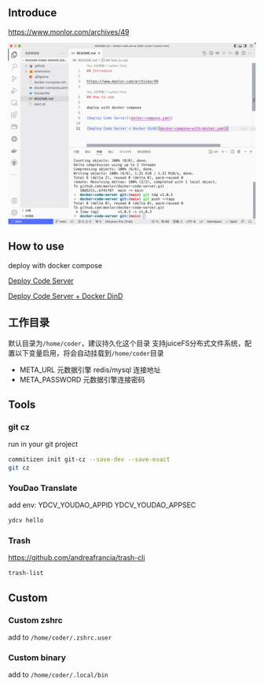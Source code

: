 ## Introduce

https://www.monlor.com/archives/49

![](16501800175865.jpg)

## How to use

deploy with docker compose

[Deploy Code Server](docker-compose.yaml)

[Deploy Code Server + Docker DinD](docker-compose-with-docker.yaml)

## 工作目录

默认目录为`/home/coder`，建议持久化这个目录
支持juiceFS分布式文件系统，配置以下变量启用，将会自动挂载到`/home/coder`目录
* META_URL 元数据引擎 redis/mysql 连接地址
* META_PASSWORD 元数据引擎连接密码

## Tools

### git cz

run in your git project

```bash
commitizen init git-cz --save-dev --save-exact
git cz
```

### YouDao Translate

add env: YDCV_YOUDAO_APPID YDCV_YOUDAO_APPSEC

```bash
ydcv hello
```

### Trash

https://github.com/andreafrancia/trash-cli

```bash
trash-list
```

## Custom

### Custom zshrc

add to `/home/coder/.zshrc.user`

### Custom binary

add to `/home/coder/.local/bin`
